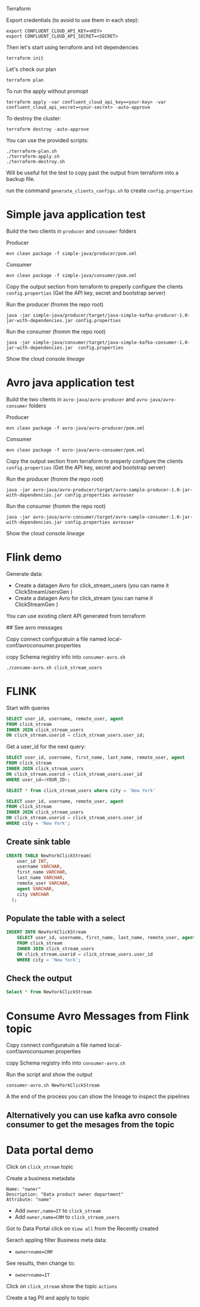 Terraform

Export credentials (to avoid to use them in each step):

    export CONFLUENT_CLOUD_API_KEY=<KEY>
    export CONFLUENT_CLOUD_API_SECRET=<SECRET>

Then let's start using terraform and init dependencies

    terraform init

Let's check our plan

    terraform plan

To run the apply without promopt

    terraform apply -var confluent_cloud_api_key=<your-key> -var confluent_cloud_api_secret=<your-secret> -auto-approve 

To destroy the cluster:

    terraform destroy -auto-approve

You can use the provided scripts:

    ./terraform-plan.sh
    ./terraform-apply.sh
    ./terraform-destroy.sh


Will be useful fot the test to copy past the output from terraform into a backup file.

run the command `generate_clients_configs.sh` to create `config.properties`

# Simple java application test

Build the two clients in `producer` and `consumer` folders 

Producer

    mvn clean package -f simple-java/producer/pom.xml

Consumer
    
    mvn clean package -f simple-java/consumer/pom.xml

Copy the output section from terraform to preperly configure the clients `config.properties` (Get the API key, secret and bootstrap server)

Run the producer (fromm the repo root)
        
    java -jar simple-java/producer/target/java-simple-kafka-producer-1.0-jar-with-dependencies.jar config.properties

Run the consumer (fromm the repo root)

    java -jar simple-java/consumer/target/java-simple-kafka-consumer-1.0-jar-with-dependencies.jar  config.properties
    

Show the cloud console *lineage*

# Avro java application test

Build the two clients in `avro-java/avro-producer` and `avro-java/avro-consumer` folders

Producer

    mvn clean package -f avro-java/avro-producer/pom.xml

Consumer
    
    mvn clean package -f avro-java/avro-consumer/pom.xml

Copy the output section from terraform to preperly configure the clients `config.properties` (Get the API key, secret and bootstrap server)

Run the producer (fromm the repo root)
        
    java -jar avro-java/avro-producer/target/avro-sample-producer-1.0-jar-with-dependencies.jar config.properties avrouser

Run the consumer (fromm the repo root)

    java -jar avro-java/avro-consumer/target/avro-sample-consumer-1.0-jar-with-dependencies.jar config.properties avrouser
    

Show the cloud console *lineage*

# Flink demo

Generate data: 
* Create a datagen Avro for click_stream_users  (you can name it ClickStreamUsersGen )
* Create a datagen Avro for click_stream (you can name it ClickStreamGen )

You can use existing client API generated from terraform

## See avro messages

Copy connect configuratuin a file named local-conf/avroconsumer.properties

copy Schema registry info into `consumer-avro.sh`

`./consume-avro.sh click_stream_users`

# FLINK

Start with queries

```sql
SELECT user_id, username, remote_user, agent
FROM click_stream
INNER JOIN click_stream_users
ON click_stream.userid = click_stream_users.user_id;
```

Get a user_id for the next query:

```sql
SELECT user_id, username, first_name, last_name, remote_user, agent
FROM click_stream
INNER JOIN click_stream_users
ON click_stream.userid = click_stream_users.user_id
WHERE user_id=<YOUR_ID>;
```

```sql
SELECT * from click_stream_users where city = 'New York'
```

```sql
SELECT user_id, username, remote_user, agent
FROM click_stream
INNER JOIN click_stream_users
ON click_stream.userid = click_stream_users.user_id
WHERE city = 'New York';
```

## Create sink table

```sql
CREATE TABLE NewYorkClickStream(
    user_id INT,
    username VARCHAR,
    first_name VARCHAR,
    last_name VARCHAR,
    remote_user VARCHAR,
    agent VARCHAR,
    city VARCHAR
  );
```

## Populate the table with a select

```sql
INSERT INTO NewYorkClickStream
    SELECT user_id, username, first_name, last_name, remote_user, agent, city
    FROM click_stream
    INNER JOIN click_stream_users
    ON click_stream.userid = click_stream_users.user_id
    WHERE city = 'New York';
```

## Check the output

```sql
Select * from NewYorkClickStream
```

# Consume Avro Messages from Flink topic

Copy connect configuratuin a file named local-conf/avroconsumer.properties

copy Schema registry info into `consumer-avro.sh`

Run the script and show the output

`consumer-avro.sh NewYorkClickStream`

A the end of the process you can show the lineage to inspect the pipelines

## Alternatively you can use kafka avro console consumer to get the mesages from the topic

# Data portal demo

Click on `click_stream` topic

Create a business metadata

    Name: "owner"
    Description: "Data product owner department"
    Attribute: "name"

* Add `owner,name=IT` to `click_stream`
* Add `owner,name=CRM` to `click_stream_users`

Got to Data Portal click on `View all` from the Recently created

Serach appling filter Business meta data:

* `owner>name=CRM` 

See results, then change to:

* `owner>name=IT`

Click on `click_stream` show the topic `actions`

Create a tag PII and apply to topic